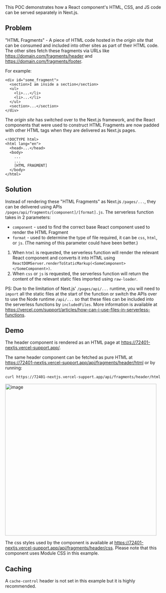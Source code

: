 This POC demonstrates how a React component's HTML, CSS, and JS code can be served separately in Next.js.

## Problem

"HTML Fragments" - A piece of HTML code hosted in the _origin site_ that can be consumed and included into other sites as part of their HTML code. The other sites fetch these fragments via URLs like https://domain.com/fragments/header and https://domain.com/fragments/footer.

For example:

```
<div id="some_fragment">
  <section>I am inside a section</section>
  <ul>
    <li>...</li>
    <li>...</li>
  </ul>
  <section>...</section>
</div>
```

The _origin site_ has switched over to the Next.js framework, and the React components that were used to construct HTML Fragments are now padded with other HTML tags when they are delivered as Next.js pages.

```
<!DOCTYPE html>
<html lang="en">
  <head>...</head>
  <body>
    ...
    ...
    [HTML FRAGMENT]
  </body>
</html>
```


## Solution

Instead of rendering these "HTML Fragments" as Next.js `/pages/...`, they can be delivered using APIs `/pages/api/fragments/[component]/[format].js`. The serverless function takes in 2 parameters:

- `component` - used to find the correct base React component used to render the HTML Fragment
- `format` - used to determine the type of file required, it can be `css`, `html`, or `js`. (The naming of this parameter could have been better.)

1. When `html` is requested, the serverless function will render the relevant React component and converts it into HTML using `ReactDOMServer.renderToStaticMarkup(<SomeComponent></SomeComponent>)`.
2. When `css` or `js` is requested, the serverless function will return the content of the relevant static files imported using `raw-loader`.

PS: Due to the limitation of Next.js' `/pages/api/...` runtime, you will need to `import` all the static files at the start of the function or switch the APIs over to use the Node runtime `/api/...` so that these files can be included into the serverless functions by `includedFiles`. More information is available at https://vercel.com/support/articles/how-can-i-use-files-in-serverless-functions.

## Demo

The header component is rendered as an HTML page at https://72401-nextjs.vercel-support.app/.

The same header component can be fetched as pure HTML at https://72401-nextjs.vercel-support.app/api/fragments/header/html or by running: 

```bash
curl https://72401-nextjs.vercel-support.app/api/fragments/header/html
```

<img width="488" alt="image" src="https://user-images.githubusercontent.com/179761/158372307-a509225b-bf3e-41c4-b9aa-801abf745aaa.png">

The css styles used by the component is available at https://72401-nextjs.vercel-support.app/api/fragments/header/css. Please note that this component uses Module CSS in this example.

## Caching

A `cache-control` header is not set in this example but it is highly recommended.

